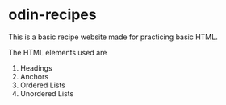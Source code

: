 # odin-recipes

This is a basic recipe website made for practicing basic HTML.

The HTML elements used are

1. Headings
2. Anchors
3. Ordered Lists
4. Unordered Lists
